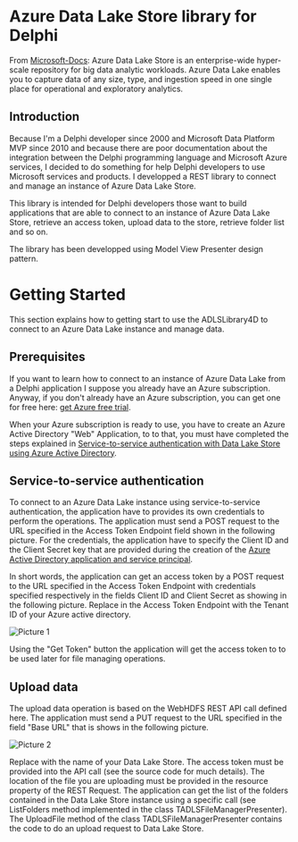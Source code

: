 # Azure Data Lake Store library for Delphi

From [Microsoft-Docs](https://github.com/MicrosoftDocs/azure-docs/blob/master/articles/data-lake-store/data-lake-store-overview.md): Azure Data Lake Store is an enterprise-wide hyper-scale repository for big data analytic workloads. Azure Data Lake enables you to capture data of any size, type, and ingestion speed in one single place for operational and exploratory analytics.

## Introduction

Because I'm a Delphi developer since 2000 and Microsoft Data Platform MVP since 2010 and because there are poor documentation about the integration between the Delphi programming language and Microsoft Azure services, I decided to do something for help Delphi developers to use Microsoft services and products. I developped a REST library to connect and manage an instance of Azure Data Lake Store.

This library is intended for Delphi developers those want to build applications that are able to connect to an instance of Azure Data Lake Store, retrieve an access token, upload data to the store, retrieve folder list and so on.

The library has been developped using Model View Presenter design pattern.

# Getting Started

This section explains how to getting start to use the ADLSLibrary4D to connect to an Azure Data Lake instance and manage data.

## Prerequisites

If you want to learn how to connect to an instance of Azure Data Lake from a Delphi application I suppose you already have an Azure subscription. Anyway, if you don't already have an Azure subscription, you can get one for free here: [get Azure free trial](https://azure.microsoft.com/en-us/free/).

When your Azure subscription is ready to use, you have to create an Azure Active Directory "Web" Application, to to that, you must have completed the steps explained in [Service-to-service authentication with Data Lake Store using Azure Active Directory](https://docs.microsoft.com/en-us/azure/data-lake-store/data-lake-store-service-to-service-authenticate-using-active-directory).

## Service-to-service authentication

To connect to an Azure Data Lake instance using service-to-service authentication, the application have to provides its own credentials to perform the operations. The application must send a POST request to the URL specified in the Access Token Endpoint field shown in the following picture. For the credentials, the application have to specify the Client ID and the Client Secret key that are provided during the creation of the [Azure Active Directory application and service principal](https://docs.microsoft.com/en-us/azure/azure-resource-manager/resource-group-create-service-principal-portal).

In short words, the application can get an access token by a POST request to the URL specified in the Access Token Endpoint with credentials specified respectively in the fields Client ID and Client Secret as showing in the following picture. Replace <TENANTID or DIRECTORYID> in the Access Token Endpoint with the Tenant ID of your Azure active directory.

![Picture 1](https://github.com/segovoni/azure-data-lake-store-delphi/blob/master/ADL%20Store%20Library%20for%20Delphi/img/ADLSLibrary4D_Connector.png)

Using the "Get Token" button the application will get the access token to to be used later for file managing operations.

## Upload data

The upload data operation is based on the WebHDFS REST API call defined here. The application must send a PUT request to the URL specified in the field "Base URL" that is shows in the following picture.

![Picture 2](https://github.com/segovoni/azure-data-lake-store-delphi/blob/master/ADL%20Store%20Library%20for%20Delphi/img/ADLSLibrary4D_FileManager.png)

Replace <DATA LAKE STORE NAME> with the name of your Data Lake Store. The access token must be provided into the API call (see the source code for much details). The location of the file you are uploading must be provided in the resource property of the REST Request. The application can get the list of the folders contained in the Data Lake Store instance using a specific call (see ListFolders method implemented in the class TADLSFileManagerPresenter). The UploadFile method of the class TADLSFileManagerPresenter contains the code to do an upload request to Data Lake Store.